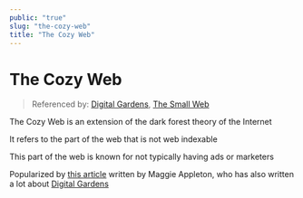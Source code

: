 ```yaml
---
public: "true"
slug: "the-cozy-web"
title: "The Cozy Web"
---
```

# The Cozy Web

> Referenced by: [Digital Gardens](/garden/digital-gardens/index.md), [The Small Web](/garden/the-small-web/index.md)

The Cozy Web is an extension of the dark forest theory of the Internet

It refers to the part of the web that is not web indexable

This part of the web is known for not typically having ads or marketers

Popularized by [this article](https://maggieappleton.com/cozy-web) written by Maggie Appleton, who has also written a lot about [Digital Gardens](/garden/digital-gardens/index.md)